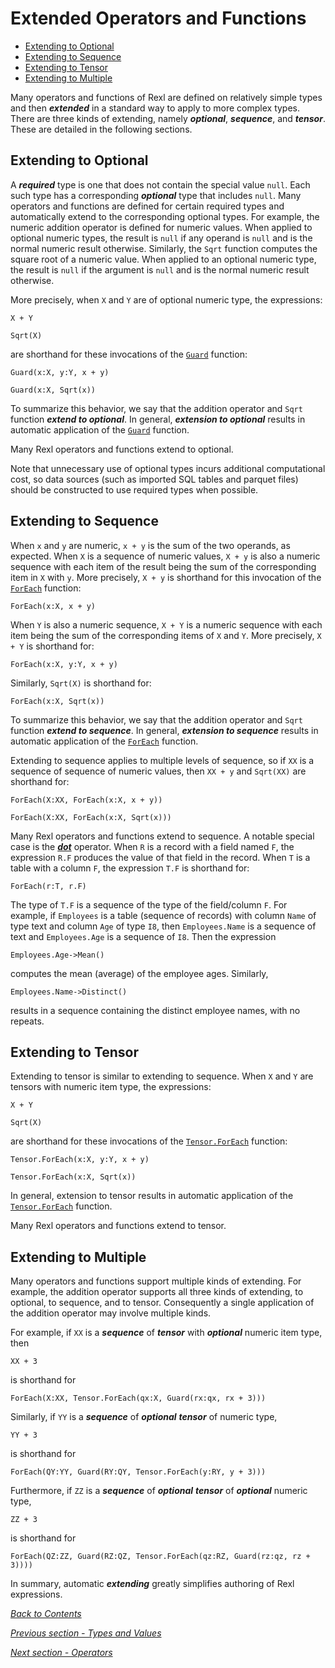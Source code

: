 # Extended Operators and Functions

* [Extending to Optional](#extending-to-optional)
* [Extending to Sequence](#extending-to-sequence)
* [Extending to Tensor](#extending-to-tensor)
* [Extending to Multiple](#extending-to-multiple)

Many operators and functions of Rexl are defined on relatively simple types and then **_extended_** in a standard 
way to apply to more complex types. There are three kinds of extending, namely **_optional_**, **_sequence_**, and 
**_tensor_**. These are detailed in the following sections.

## Extending to Optional

A **_required_** type is one that does not contain the special value `null`. Each such type has a corresponding 
**_optional_** type that includes `null`. Many operators and functions are defined for certain required types and 
automatically extend to the corresponding optional types. For example, the numeric addition operator is 
defined for numeric values. When applied to optional numeric types, the result is `null` if any operand is `null`
and is the normal numeric result otherwise. Similarly, the `Sqrt` function computes the square root of a 
numeric value. When applied to an optional numeric type, the result is `null` if the argument is `null` and is the 
normal numeric result otherwise.

More precisely, when `X` and `Y` are of optional numeric type, the expressions:
```
X + Y

Sqrt(X)
```
are shorthand for these invocations of the [`Guard`](05-Functions.md#with-and-guard) function:
```
Guard(x:X, y:Y, x + y)

Guard(x:X, Sqrt(x))
```
To summarize this behavior, we say that the addition operator and `Sqrt` function **_extend to optional_**.
In general, **_extension to optional_** results in automatic application of the
[`Guard`](05-Functions.md#with-and-guard) function.

Many Rexl operators and functions extend to optional.

Note that unnecessary use of optional types incurs additional computational cost, so data sources (such as 
imported SQL tables and parquet files) should be constructed to use required types when possible.

## Extending to Sequence

When `x` and `y` are numeric, `x + y` is the sum of the two operands, as expected. When `X` is a sequence of 
numeric values, `X + y` is also a numeric sequence with each item of the result being the sum of the 
corresponding item in `X` with `y`. More precisely, `X + y` is shorthand for this invocation of the
[`ForEach`](05-Functions.md#foreach-functions) function:
```
ForEach(x:X, x + y)
```
When `Y` is also a numeric sequence, `X + Y` is a numeric sequence with each item being the sum of the 
corresponding items of `X` and `Y`. More precisely, `X + Y` is shorthand for:
```
ForEach(x:X, y:Y, x + y)
```
Similarly, `Sqrt(X)` is shorthand for:
```
ForEach(x:X, Sqrt(x))
```
To summarize this behavior, we say that the addition operator and `Sqrt` function **_extend to sequence_**.
In general, **_extension to sequence_** results in automatic application of the
[`ForEach`](05-Functions.md#foreach-functions) function.

Extending to sequence applies to multiple levels of sequence, so if `XX` is a sequence of sequence of numeric 
values, then `XX + y` and `Sqrt(XX)` are shorthand for:
```
ForEach(X:XX, ForEach(x:X, x + y))

ForEach(X:XX, ForEach(x:X, Sqrt(x)))
```
Many Rexl operators and functions extend to sequence. A notable special case is the
[**_dot_**](04-Operators.md#dot-operator) operator. When `R` is a record with a field named `F`, the expression
`R.F` produces the value of that field in the record. When `T` is a table with a column `F`, the expression `T.F`
is shorthand for:
```
ForEach(r:T, r.F)
```
The type of `T.F` is a sequence of the type of the field/column `F`. For example, if `Employees` is a table (sequence 
of records) with column `Name` of type text and column `Age` of type `I8`, then `Employees.Name` is a 
sequence of text and `Employees.Age` is a sequence of `I8`. Then the expression
```
Employees.Age->Mean()
```
computes the mean (average) of the employee ages. Similarly,
```
Employees.Name->Distinct()
```
results in a sequence containing the distinct employee names, with no repeats.

## Extending to Tensor

Extending to tensor is similar to extending to sequence. When `X` and `Y` are tensors with numeric item type, the 
expressions:
```
X + Y

Sqrt(X)
```
are shorthand for these invocations of the [`Tensor.ForEach`](05-Functions.md#tensorforeach) function:
```
Tensor.ForEach(x:X, y:Y, x + y)

Tensor.ForEach(x:X, Sqrt(x))
```
In general, extension to tensor results in automatic application of the
[`Tensor.ForEach`](05-Functions.md#tensorforeach) function.

Many Rexl operators and functions extend to tensor.

## Extending to Multiple

Many operators and functions support multiple kinds of extending. For example, the addition operator
supports all three kinds of extending, to optional, to sequence, and to tensor. Consequently
a single application of the addition operator may involve multiple kinds.

For example, if `XX` is a **_sequence_** of **_tensor_** with **_optional_** numeric item type, then
```
XX + 3
```
is shorthand for
```
ForEach(X:XX, Tensor.ForEach(qx:X, Guard(rx:qx, rx + 3)))
```
Similarly, if `YY` is a **_sequence_** of **_optional_** **_tensor_** of numeric type,
```
YY + 3
```
is shorthand for
```
ForEach(QY:YY, Guard(RY:QY, Tensor.ForEach(y:RY, y + 3)))
```
Furthermore, if `ZZ` is a **_sequence_** of **_optional_** **_tensor_** of **_optional_** numeric type,
```
ZZ + 3
```
is shorthand for
```
ForEach(QZ:ZZ, Guard(RZ:QZ, Tensor.ForEach(qz:RZ, Guard(rz:qz, rz + 3))))
```

In summary, automatic **_extending_** greatly simplifies authoring of Rexl expressions.

[_Back to Contents_](../RexlUserGuide.md)

[_Previous section - Types and Values_](02-TypesAndValues.md)

[_Next section - Operators_](04-Operators.md)
